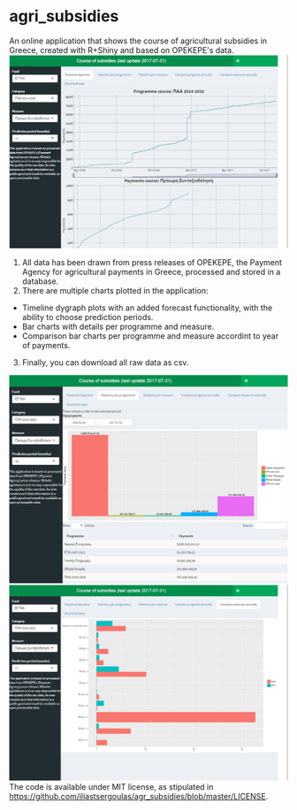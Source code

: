 # agri_subsidies
An online application that shows the course of agricultural subsidies in Greece, created with R+Shiny and based on OPEKEPE's data.
![Alt text](screenshot1.png?raw=true "Subsidies - agristats.eu")

1. All data has been drawn from press releases of OPEKEPE, the Payment Agency for agricultural payments in Greece, processed and stored in a database.
2. There are multiple charts plotted in the application:
 - Timeline dygraph plots with an added forecast functionality, with the ability to choose prediction periods.
 - Bar charts with details per programme and measure.
 - Comparison bar charts per programme and measure accordint to year of payments.
3. Finally, you can download all raw data as csv.

![Alt text](screenshot2.png?raw=true "Subsidies - agristats.eu")
![Alt text](screenshot3.png?raw=true "Subsidies - agristats.eu")
The code is available under MIT license, as stipulated in https://github.com/iliastsergoulas/agr_subsidies/blob/master/LICENSE.